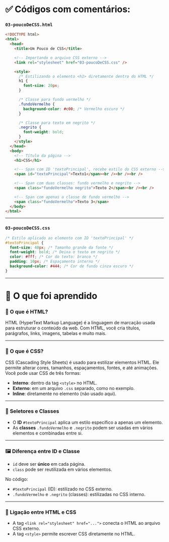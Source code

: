 # ✅ Códigos com comentários:

### `03-poucoDeCSS.html`

```html
<!DOCTYPE html>
<html>
  <head>
    <title>Um Pouco de CSS</title>

    <!-- Importando o arquivo CSS externo -->
    <link rel="stylesheet" href="03-poucoDeCSS.css" />

    <style>
      /* Estilizando o elemento <h1> diretamente dentro do HTML */
      h1 {
        font-size: 20px;
      }

      /* Classe para fundo vermelho */
      .fundoVermelho {
        background-color: #c00; /* Vermelho escuro */
      }

      /* Classe para texto em negrito */
      .negrito {
        font-weight: bold;
      }
    </style>
  </head>
  <body>
    <!-- Título da página -->
    <h1>CSS</h1>

    <!-- Span com ID 'textoPrincipal', recebe estilo do CSS externo -->
    <span id="textoPrincipal">Texto1</span><br /><br /><br />

    <!-- Span com duas classes: fundo vermelho e negrito -->
    <span class="fundoVermelho negrito">Texto 2</span><br /><br />

    <!-- Span com apenas a classe de fundo vermelho -->
    <span class="fundoVermelho">Texto 3</span>
  </body>
</html>
```

---

### `03-poucoDeCSS.css`

```css
/* Estilo aplicado ao elemento com ID 'textoPrincipal' */
#textoPrincipal {
  font-size: 40px; /* Tamanho grande da fonte */
  font-weight: bold; /* Deixa o texto em negrito */
  color: #fff; /* Cor do texto: branco */
  padding: 10px; /* Espaçamento interno */
  background-color: #444; /* Cor de fundo cinza escuro */
}
```

---

# 📘 **O que foi aprendido**

### 🧠 **O que é HTML?**

HTML (HyperText Markup Language) é a linguagem de marcação usada para estruturar o conteúdo da web. Com HTML, você cria títulos, parágrafos, links, imagens, tabelas e muito mais.

---

### 🎨 **O que é CSS?**

CSS (Cascading Style Sheets) é usado para estilizar elementos HTML. Ele permite alterar cores, tamanhos, espaçamentos, fontes, e até animações. Você pode usar CSS de três formas:

- **Interno**: dentro da tag `<style>` no HTML.
- **Externo**: em um arquivo `.css` separado, como no exemplo.
- **Inline**: diretamente no elemento (não usado aqui).

---

### 🧩 **Seletores e Classes**

- O **ID** `#textoPrincipal` aplica um estilo específico a apenas um elemento.
- As **classes** `.fundoVermelho` e `.negrito` podem ser usadas em vários elementos e combinadas entre si.

---

### 🖼️ **Diferença entre ID e Classe**

- `id` deve ser **único** em cada página.
- `class` pode ser reutilizada em vários elementos.

No código:

- `#textoPrincipal` (ID): estilizado no CSS externo.
- `.fundoVermelho` e `.negrito` (classes): estilizadas no CSS interno.

---

### 🔗 **Ligação entre HTML e CSS**

- A tag `<link rel="stylesheet" href="...">` conecta o HTML ao arquivo CSS externo.
- A tag `<style>` permite escrever CSS diretamente no HTML.
